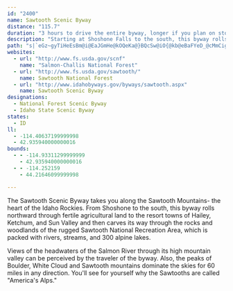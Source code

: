 ```yaml
---
id: "2400"
name: Sawtooth Scenic Byway
distance: "115.7"
duration: "3 hours to drive the entire byway, longer if you plan on stopping along the way."
description: "Starting at Shoshone Falls to the south, this byway rolls northward through the European-style ski resort of Sun Valley and carves its way through the Sawtooth National Recreation Area."
path: "s|`eGz~gyTiHeEsBm@i@EaJGmHe@kOQeKa@}BQcSw@iO{@kb@eBaFYeD_@cMmCig@iMaJeCmi@iPqDy@{LsByHeAeFe@_YBmx@^et@?ya@XeeAL{m@EgYMem@?yGEcS_AeJeAiJsAoGmAeR{EgH}ByOiG}~C{qAmdBis@i{A_o@cvHy_DiDeBsEeB{_@iPaZuLeNeGm{@a^gj@wUuL_F}EcBsEwA}GkBiRmEgC_@{NmBuKeAoO}@}lGmc@qHm@}IaAq|@yKcH_Bo~@yUgMyCo^kEud@aGgEw@}GoBmGqCkDoBebAon@ox@yj@qDkB_Ba@whDyf@qFsA_d@_OiD_@sSgA}Da@mDcAyB{@mh@eUaHeBiDk@cBKgl@?cAAoAW{JgEmX}M}CoAaEm@sUoBiDc@oNmDaFgBiCgBsC_DoRoXiDsE_BiBwAqAiBmAyAq@}Cu@_CWwEEw}@A_TLiNS_bAEq_BD_CPsATq^lMgJtCaI~Ccb@tNgFrBqPrFqQrGmKfDaE~AcYbKgB~@{B~AmnBjjBkc@xb@cuAtrAs@`AeAvC_@nBSlCElDNjBT|A`BzGJnB?jAYlBe@dB}@`ByBjBqbBljA}BxAmI`EqHxBq[rGmD`AoRfH}TjJoJnDcEjA{B^mDReF?afA}@gMUuAD_C^i_Bnk@eYzJ{s@tW{DfBkN`Iab@|WwCtAwGxB}EhA{Df@qi@rE_\\tDuWjDs|@~EoC?wFe@mEs@eIqCsGsCcj@wSmBkA_A{@iB}B}CcFuA}AaBaAuAe@qCSoBDyBl@kJpCsE`BqHrCqKtE{YnKkSpI_JlEeMlFiBnAe@h@}LnRq@`AiAdA}Ah@uANmCFgBGuTJi@Bs@Vo@d@eApAyQvX}@|@cAp@cD~AcBd@aAFir@lCsD\\eoAhRiFdBqKtEwP`HmKnFyM~HoAd@oA`@{NpBoJjB{LrDiI`DmE~BwE`DkE`EuC~CgErFwEzE_B~@yBt@wCV_CSwB_@gHmBcBSeEQkDLmCb@_EbAy@\\ql@vZ}i@nX}RdKgKrGiP~LiPhL{YvTee@bb@ut@zn@wG|GqA~AoHrKkXfd@iC`FsA~CyClIgBfGkBzImBzMiAnOUfMDhK^lKjJzpBh@hKdB`PvAzHlDzO`bA|kE~A`J|@nGj@pGb@dHNdGH`IEdGOfEmB`_@iA`QgBp[gN~hC}@tN{@rJiAvIwClPiAzEgFlQyBzFsDrImFhKaDdF{EzGkEbFqEvEoE~DkHnFud@xZuGlFcK~IsNrL}e@`b@eE`FwDzFyAdCcCxFoc@fmAuB`I]pBcCrRyArIiAxE{BzHoCfH_DxGsAbCcDbE{DxC_DtAsAVuALmDEyQkAwGUcCNsA\\yCxAiAx@}BtCu@xAqBdGiG~U_AxCoApCqTj^_BxBo@n@mAx@oBv@kKxA}FlAaDjAsBnAgFjEyC`Die@ph@wFzE}FlDgC`AiCt@oEz@k]lDaB^qAf@sB|AaBnCeApEUbEDbBn@`HN`EG`BW|A_@tAo@jAs@`AuJpHuBlBiBdCcBlCm@hAyB`GiGhUi@pAm@dA{@t@}BpAiCd@{Ij@kE`A_C`AiFvCuLtFiR`G_Al@mB|Bo@fAwCnIo@jAy@v@cAd@eAT}GLcAT_Ah@s@~@o@~BIpCZlBVn@~@nArAl@`@DvAOzAy@~F{DpAShAPhAz@l@pAlAvIVp@`@d@d@Xh@Dh@EhCy@vAQj@Jb@\\^b@Xt@Hx@QnGPzAVn@`@`@d@Xh@JxDXh@LnAv@|@lAn@`B^pBDtBEx@UpBi@fB_ApA}B~Bo@`Ag@rAOr@KxBB|@^nBt@xAhA~@d@LvABnA_@lFyEnAk@vAEtA\\b@XdAfAl@dBJx@Bz@OvBwArGUzAC|@RnBr@~A^d@b@Zh@Pj@?h@MbA_AnAqCr@aAd@[h@Ih@Hf@T`@d@rBfFrC~ElCnFrBdC~@l@dAb@`H`AbA^~@p@v@`Aj@lAxAlGb@vAj@fAfAz@f@RjGjAlAv@^f@~AzEZj@d@^pAZh@AlCa@h@?h@Ld@^Zl@Rp@Dz@E|@Sr@[l@c@`@eAVgAWmGgCg@Mk@?i@La@\\_@h@St@i@fDUt@o@hA_DfEc@bAIjANbBhBbGh@zDDbBUlH?`Bx@|Z?fE]lBYr@eBdDs@`Ae@^sAd@y@?eASiA}@a@g@o@eB{AcLo@eBa@e@kAm@}GsAmBk@_AsAc@kBo@}D_@sA_@k@c@Yi@Qk@?i@Lc@\\_@d@o@dBcBhK?x@Hx@Tr@hBxDJx@Bx@[rB}AtFIv@?xBb@tENdE?dBSbEo@~DmIra@_@xAg@pA_@h@_@b@sAj@cGTeAPgZnNwC~@cC?yBy@iAeAaBsCuAgBe@_@qAe@uA?qA\\gA`As@~AOx@Ix@BrBXnBTt@vE`JhBfCx@x@xBfB~DjCtDfDbY|\\fBlCvAzC|@zCv@vDT~A^lHi@lgBU`Ei@xDm@rCu@xByAfDcBfC}AdByBdBoAn@mSrIwKzEmkAls@cDzBc@b@{AzBgA~BcEtMuPdh@uIvX_@~@i@t@eAfA{DjCgWnOck@p]_DzAoB^gABcCWyXuGwBeAiKuHyE{CgFwBeUmGwEs@gEYgD?uDL}Ev@wFdB_K`EqsEzmBaC|@gFrAiDl@wD`@_CLaHH_`@DwiA`@sj@H{KHmj@BgZLwXEuMJuIg@igAuMeBEyDLaEf@yAb@ilAbh@av@z[wtAvl@coDvgA}CxAab@|T{HxDqoAtg@gIjCs`Dj{@wJpCyB`AsBlByAzB}D~KmAdEkKlX_C`I}AdG}BzLuBnMaDhP_@xAeDrIgDzG}C~G}A`Fo@lCs@`Eu@tIOjEBrIT|JD`FK~DYfDs@zD_BfFaB|C{@hA_C|Bs@j@{ItD{}@j\\yZhLeIhCsFz@_FJeNQkEDyNjAiFDqFQgFe@_UoDyb@wHaJoA"
websites:
  - url: "http://www.fs.usda.gov/scnf"
    name: "Salmon-Challis National Forest"
  - url: "http://www.fs.usda.gov/sawtooth/"
    name: Sawtooth National Forest
  - url: "http://www.idahobyways.gov/byways/sawtooth.aspx"
    name: Sawtooth Scenic Byway
designations:
  - National Forest Scenic Byway
  - Idaho State Scenic Byway
states:
  - ID
ll:
  - -114.40637199999998
  - 42.935940000000016
bounds:
  - - -114.93311299999999
    - 42.935940000000016
  - - -114.252159
    - 44.21646099999998

---
```


<p>The Sawtooth Scenic Byway takes you along the Sawtooth Mountains- the heart of the Idaho Rockies. From Shoshone to the south, this byway rolls northward through fertile agricultural land to the resort towns of Hailey, Ketchum, and Sun Valley and then carves its way through the rocks and woodlands of the rugged Sawtooth National Recreation Area, which is packed with rivers, streams, and 300 alpine lakes.</p>

<p>Views of the headwaters of the Salmon River through its high mountain valley can be perceived by the traveler of the byway.  Also, the peaks of Boulder, White Cloud and Sawtooth mountains dominate the skies for 60 miles in any direction. You'll see for yourself why the Sawtooths are called "America's Alps."</p>
